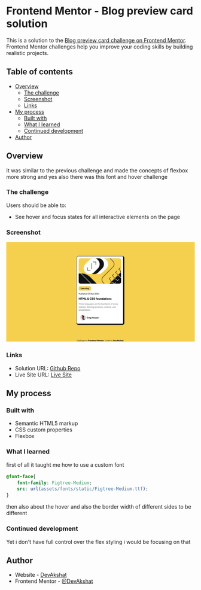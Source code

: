 # Frontend Mentor - Blog preview card solution

This is a solution to the [Blog preview card challenge on Frontend Mentor](https://www.frontendmentor.io/challenges/blog-preview-card-ckPaj01IcS). Frontend Mentor challenges help you improve your coding skills by building realistic projects. 

## Table of contents

- [Overview](#overview)
  - [The challenge](#the-challenge)
  - [Screenshot](#screenshot)
  - [Links](#links)
- [My process](#my-process)
  - [Built with](#built-with)
  - [What I learned](#what-i-learned)
  - [Continued development](#continued-development)
- [Author](#author)

## Overview
It was similar to the previous challenge and made the concepts of flexbox more strong and yes also there was this font and hover challenge 

### The challenge

Users should be able to:

- See hover and focus states for all interactive elements on the page

### Screenshot

![](./screenshot.jpg)

### Links

- Solution URL: [Github Repo](https://github.com/DevAkshat21/blog-preview-card-main)
- Live Site URL: [Live Site](https://devakshat21.github.io/blog-preview-card-main/)

## My process

### Built with

- Semantic HTML5 markup
- CSS custom properties
- Flexbox

### What I learned

first of all it taught me how to use a custom font 

```css
@font-face{
    font-family: Figtree-Medium;
    src: url(assets/fonts/static/Figtree-Medium.ttf);  
}
```
then also about the hover and also the border width of different sides to be different

### Continued development

Yet i don't have full control over the flex styling i would be focusing on that 


## Author

- Website - [DevAkshat](https://github.com/DevAkshat21)
- Frontend Mentor - [@DevAkshat](https://www.frontendmentor.io/profile/DevAkshat)

